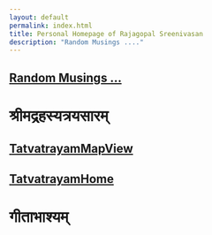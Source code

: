 ```yaml
---
layout: default
permalink: index.html
title: Personal Homepage of Rajagopal Sreenivasan
description: "Random Musings ...."
---
```


## [Random Musings ...](https://rajsreen.github.io/)

# श्रीमद्रहस्यत्रयसारम् 
## [TatvatrayamMapView](https://rajsreen.github.io/notes/SRTS/3TatvaTrayam/tatvatrayam_map.html)
## [TatvatrayamHome](https://rajsreen.github.io/notes/SRTS/3TatvaTrayam/tatvatrayam_map.html)


# गीताभाश्यम् 
## 


</h3>
